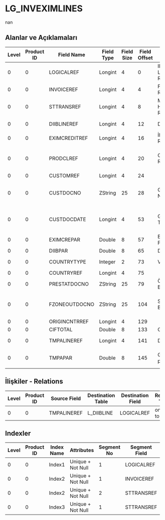 # LG_INVEXIMLINES

nan

## Alanlar ve Açıklamaları

| Level | Product ID | Field Name | Field Type | Field Size | Field Offset | Türkçe Açıklama | Expression |
| ----- | ---------- | ---------- | ---------- | ---------- | ------------ | --------------- | ---------- |
| 0 | 0 | LOGICALREF | Longint | 4 | 0 | INVEXIMLINES Logical Reference | INVEXIMLINES Logical Reference |
| 0 | 0 | INVOICEREF | Longint | 4 | 4 | Fatura Referansı | Invoices Reference |
| 0 | 0 | STTRANSREF | Longint | 4 | 8 | Malzeme Hareketleri Ref. | Item Transactions Reference |
| 0 | 0 | DIIBLINEREF | Longint | 4 | 12 | DIIB Satırı Ref. | DIIBLN Reference |
| 0 | 0 | EXIMCREDITREF | Longint | 4 | 16 | İhracat Kredisi Ref. | EXPCREDITCRD Reference |
| 0 | 0 | PRODCLREF | Longint | 4 | 20 | Cari Hesap Ref. | Accounts Receivable / Payable Reference |
| 0 | 0 | CUSTOMREF | Longint | 4 | 24 |  |  |
| 0 | 0 | CUSTDOCNO | ZString | 25 | 28 | GGB Formu Numarası | Customs Declaration Form (Import) Nr. |
| 0 | 0 | CUSTDOCDATE | Longint | 4 | 53 | GGB Formu Tarihi | Customs Declaration Form (Import) Date |
| 0 | 0 | EXIMCREPAR | Double | 8 | 57 | Eximbank Paritesi | Eximbank Parity |
| 0 | 0 | DIIBPAR | Double | 8 | 65 | DİİB Paritesi | IPL Parity |
| 0 | 0 | COUNTRYTYPE | Integer | 2 | 73 | Varış Ülke Tipi | Destination Country Type |
| 0 | 0 | COUNTRYREF | Longint | 4 | 75 |  |  |
| 0 | 0 | PRESTATDOCNO | ZString | 25 | 79 | Ön Statü Belge No | Pre-status Document Nr. |
| 0 | 0 | FZONEOUTDOCNO | ZString | 25 | 104 | Serbest Bölge Belge Kodu | Free Zone Origin Document Code |
| 0 | 0 | ORIGINCNTRREF | Longint | 4 | 129 |  |  |
| 0 | 0 | CIFTOTAL | Double | 8 | 133 | CIF Tutar | CIF Amount |
| 0 | 0 | TMPALINEREF | Longint | 4 | 141 | DIIB Satırı Ref. | DIIBLINE Reference |
| 0 | 0 | TMPAPAR | Double | 8 | 145 | Geçici kabul paritesi | Temporary Acceptance Parity |

## İlişkiler - Relations

| Level | Product ID | Source Field | Destination Table | Destination Field | Relation Type | Extra Condition |
| ----- | ---------- | ------------ | ---------------- | ---------------- | ------------- | --------------- |
| 0 | 0 | TMPALINEREF | L_DIIBLINE | LOGICALREF | one-to-one |  |

## Indexler

| Level | Product ID | Index Name | Attributes | Segment No | Segment Field | Sense |
| ----- | ---------- | ---------- | ---------- | ---------- | ------------- | ----- |
| 0 | 0 | Index1 | Unique + Not Null | 1 | LOGICALREF | Ascending |
| 0 | 0 | Index2 | Unique + Not Null | 1 | INVOICEREF | Ascending |
| 0 | 0 | Index2 | Unique + Not Null | 2 | STTRANSREF | Ascending |
| 0 | 0 | Index3 | Unique + Not Null | 1 | STTRANSREF | Ascending |
